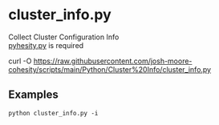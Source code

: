 
# **cluster_info.py**

   Collect Cluster Configuration Info<br />
   [pyhesity.py](https://github.com/bseltz-cohesity/scripts/tree/master/python/pyhesity) is required 
   
   curl -O https://raw.githubusercontent.com/josh-moore-cohesity/scripts/main/Python/Cluster%20Info/cluster_info.py
 
## **Examples**

    python cluster_info.py -i
